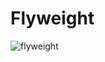 # Flyweight
![flyweight](https://github.com/mhuseynn/proxy-flyweight-pattern/assets/141039471/07f8369e-5c9f-4a69-ae17-3f526c84a519)
